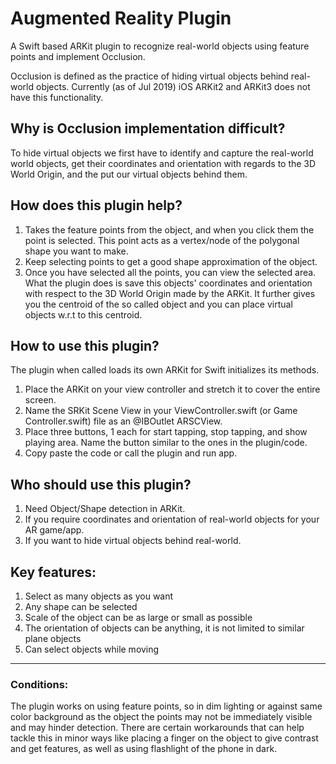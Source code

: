 # Augmented Reality Plugin
A Swift based ARKit plugin to recognize real-world objects using feature points and implement Occlusion.

Occlusion is defined as the practice of hiding virtual objects behind real-world objects. Currently (as of Jul 2019) iOS ARKit2 and ARKit3 does not have this functionality.

## Why is Occlusion implementation difficult?
To hide virtual objects we first have to identify and capture the real-world world objects, get their coordinates and orientation with regards to the 3D World Origin, and the put our virtual objects behind them.

<insert a pic>

## How does this plugin help?
1. Takes the feature points from the object, and when you click them the point is selected. This point acts as a vertex/node 	of the polygonal shape you want to make.
2. Keep selecting points to get a good shape approximation of the object.
3. Once you have selected all the points, you can view the selected area. What the plugin does is save this objects' 			coordinates and orientation with respect to the 3D World Origin made by the ARKit. It further gives you the centroid of 	the so called object and you can place virtual objects w.r.t to this centroid. 

<insert a pic>

## How to use this plugin?

The plugin when called loads its own ARKit for Swift initializes its methods. 
1. Place the ARKit on your view controller and stretch it to cover the entire screen.
2. Name the SRKit Scene View in your ViewController.swift (or Game Controller.swift) file as an @IBOutlet ARSCView.
3. Place three buttons, 1 each for start tapping, stop tapping, and show playing area. Name the button similar to the ones 		in the plugin/code.
4. Copy paste the code or call the plugin and run app.

<insert a pic>

## Who should use this plugin?
1. Need Object/Shape detection in ARKit.
2. If you require coordinates and orientation of real-world objects for your AR game/app.
3. If you want to hide virtual objects behind real-world.

<insert a montage>

## Key features:
1. Select as many objects as you want
2. Any shape can be selected
3. Scale of the object can be as large or small as possible 
4. The orientation of objects can be anything, it is not limited to similar plane objects
5. Can select objects while moving

<insert a montage>

---
### Conditions:
The plugin works on using feature points, so in dim lighting or against same color background as the object the points may not be immediately visible and may hinder detection. There are certain workarounds that can help tackle this in minor ways like placing a finger on the object to give contrast and get features, as well as using flashlight of the phone in dark.
